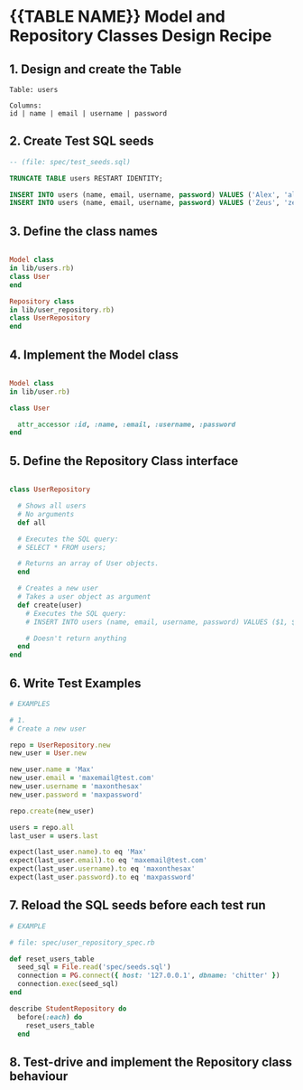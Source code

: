 # {{TABLE NAME}} Model and Repository Classes Design Recipe

## 1. Design and create the Table
```
Table: users

Columns:
id | name | email | username | password
```

## 2. Create Test SQL seeds

```sql
-- (file: spec/test_seeds.sql)

TRUNCATE TABLE users RESTART IDENTITY;

INSERT INTO users (name, email, username, password) VALUES ('Alex', 'alexemail@test.com', 'iloveanimals391', 'alexpassword')
INSERT INTO users (name, email, username, password) VALUES ('Zeus', 'zeusemail@test.com', 'habanerohotstuff', 'zeuspassword')
```

## 3. Define the class names

```ruby

Model class
in lib/users.rb)
class User
end

Repository class
in lib/user_repository.rb)
class UserRepository
end
```

## 4. Implement the Model class

```ruby

Model class
in lib/user.rb)

class User

  attr_accessor :id, :name, :email, :username, :password
end
```

## 5. Define the Repository Class interface

```ruby

class UserRepository

  # Shows all users
  # No arguments
  def all

  # Executes the SQL query:
  # SELECT * FROM users;

  # Returns an array of User objects.
  end

  # Creates a new user
  # Takes a user object as argument
  def create(user)
    # Executes the SQL query:
    # INSERT INTO users (name, email, username, password) VALUES ($1, $2, $3, $4);'

    # Doesn't return anything
  end
end
```

## 6. Write Test Examples

```ruby
# EXAMPLES

# 1.
# Create a new user

repo = UserRepository.new
new_user = User.new

new_user.name = 'Max'
new_user.email = 'maxemail@test.com'
new_user.username = 'maxonthesax'
new_user.password = 'maxpassword'

repo.create(new_user)

users = repo.all
last_user = users.last

expect(last_user.name).to eq 'Max'
expect(last_user.email).to eq 'maxemail@test.com'
expect(last_user.username).to eq 'maxonthesax'
expect(last_user.password).to eq 'maxpassword'
```
## 7. Reload the SQL seeds before each test run

```ruby
# EXAMPLE

# file: spec/user_repository_spec.rb

def reset_users_table
  seed_sql = File.read('spec/seeds.sql')
  connection = PG.connect({ host: '127.0.0.1', dbname: 'chitter' })
  connection.exec(seed_sql)
end

describe StudentRepository do
  before(:each) do 
    reset_users_table
  end
```

## 8. Test-drive and implement the Repository class behaviour


